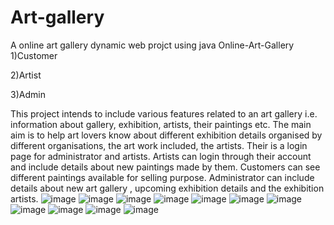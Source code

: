 # Art-gallery
A online art gallery dynamic web projct using java
Online-Art-Gallery
1)Customer

2)Artist

3)Admin

This project intends to include various features related to an art gallery i.e. information about gallery, exhibition, artists, their paintings etc. The main aim is to help art lovers know about different exhibition details organised by different organisations, the art work included, the artists. Their is a login page for administrator and artists. Artists can login through their account and include details about new paintings made by them. Customers can see different paintings available for selling purpose. Administrator can include details about new art gallery , upcoming exhibition details and the exhibition artists.
![image](https://user-images.githubusercontent.com/72001913/134500821-0f43071e-867f-4ebc-9b70-e7f7419a1864.png)
![image](https://user-images.githubusercontent.com/72001913/134500859-98376cf1-dd40-442a-85d7-02ecacec21bf.png)
![image](https://user-images.githubusercontent.com/72001913/134500878-57700871-cfba-4512-8813-18108d5c4b77.png)
![image](https://user-images.githubusercontent.com/72001913/134500900-3ece8340-0153-481f-9353-6358354c42b1.png)
![image](https://user-images.githubusercontent.com/72001913/134500927-98d32a7a-7d9e-4694-8dc2-44a170fe0616.png)
![image](https://user-images.githubusercontent.com/72001913/134500961-bd26626d-4de5-46ab-9b9c-9dcc4cb195af.png)
![image](https://user-images.githubusercontent.com/72001913/134500989-66ef9766-a7c9-4a79-95a9-19d924a865cb.png)
![image](https://user-images.githubusercontent.com/72001913/134501006-e1badefc-fd73-48e3-abc5-118412042cb7.png)
![image](https://user-images.githubusercontent.com/72001913/134501028-4d52ac30-20b9-4ac2-916c-2f1a264151b8.png)
![image](https://user-images.githubusercontent.com/72001913/134501054-7752c86e-1f4d-4214-8a67-22844ed1e02b.png)
![image](https://user-images.githubusercontent.com/72001913/134501076-12bff1b9-ca95-4307-a2f3-a4ae45099344.png)
